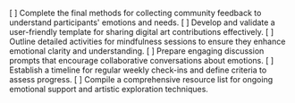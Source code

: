 [ ] Complete the final methods for collecting community feedback to understand participants' emotions and needs.
[ ] Develop and validate a user-friendly template for sharing digital art contributions effectively.
[ ] Outline detailed activities for mindfulness sessions to ensure they enhance emotional clarity and understanding.
[ ] Prepare engaging discussion prompts that encourage collaborative conversations about emotions.
[ ] Establish a timeline for regular weekly check-ins and define criteria to assess progress.
[ ] Compile a comprehensive resource list for ongoing emotional support and artistic exploration techniques.